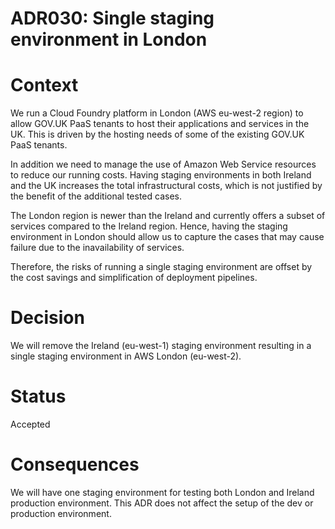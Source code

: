 # ADR030: Single staging environment in London


# Context

We run a Cloud Foundry platform in London (AWS eu-west-2 region) to allow GOV.UK PaaS tenants to host their applications and services in the UK. This is driven by the hosting needs of some of the existing GOV.UK PaaS tenants.

In addition we need to manage the use of Amazon Web Service resources to reduce our running costs. Having staging environments in both Ireland and the UK increases the total infrastructural costs, which is not justified by the benefit of the additional tested cases.

The London region is newer than the Ireland and currently offers a subset of services compared to the Ireland region. Hence, having the staging environment in London should allow us to capture the cases that may cause failure due to the inavailability of services. 

Therefore, the risks of running a single staging environment are offset by the cost savings and simplification of deployment pipelines.



# Decision

We will remove the Ireland (eu-west-1) staging environment resulting in a single staging environment in AWS London (eu-west-2).


# Status
Accepted


# Consequences
We will have one staging environment for testing both London and Ireland production environment. This ADR does not affect the setup of the dev or production environment. 



